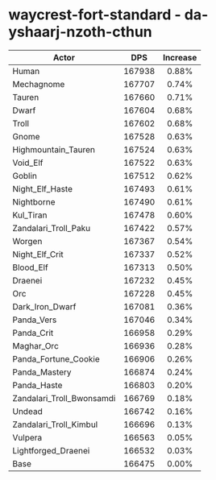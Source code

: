 # waycrest-fort-standard - da-yshaarj-nzoth-cthun
| Actor | DPS | Increase |
|---|:---:|:---:|
|Human|167938|0.88%|
|Mechagnome|167707|0.74%|
|Tauren|167660|0.71%|
|Dwarf|167604|0.68%|
|Troll|167602|0.68%|
|Gnome|167528|0.63%|
|Highmountain_Tauren|167524|0.63%|
|Void_Elf|167522|0.63%|
|Goblin|167512|0.62%|
|Night_Elf_Haste|167493|0.61%|
|Nightborne|167490|0.61%|
|Kul_Tiran|167478|0.60%|
|Zandalari_Troll_Paku|167422|0.57%|
|Worgen|167367|0.54%|
|Night_Elf_Crit|167337|0.52%|
|Blood_Elf|167313|0.50%|
|Draenei|167232|0.45%|
|Orc|167228|0.45%|
|Dark_Iron_Dwarf|167081|0.36%|
|Panda_Vers|167046|0.34%|
|Panda_Crit|166958|0.29%|
|Maghar_Orc|166936|0.28%|
|Panda_Fortune_Cookie|166906|0.26%|
|Panda_Mastery|166874|0.24%|
|Panda_Haste|166803|0.20%|
|Zandalari_Troll_Bwonsamdi|166769|0.18%|
|Undead|166742|0.16%|
|Zandalari_Troll_Kimbul|166696|0.13%|
|Vulpera|166563|0.05%|
|Lightforged_Draenei|166532|0.03%|
|Base|166475|0.00%|
